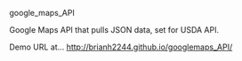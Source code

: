 google_maps_API

Google Maps API that pulls JSON data, set for USDA API.

Demo URL at... http://brianh2244.github.io/googlemaps_API/
